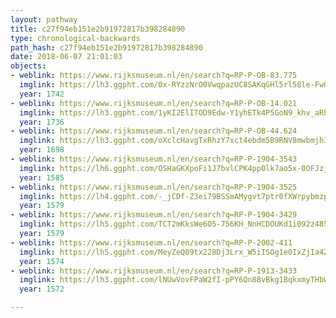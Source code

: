```yaml
---
layout: pathway
title: c27f94eb151e2b91972817b398284890
type: chronological-backwards
path_hash: c27f94eb151e2b91972817b398284890
date: 2018-06-07 21:01:03
objects:
- weblink: https://www.rijksmuseum.nl/en/search?q=RP-P-OB-83.775
  imglink: https://lh3.ggpht.com/0x-RYzzNrO0VwqpazUC8SAKqGHl5rl58le-FwGbh-lXlnWgRGWaNwXsKKKOtxrrvVeox_fgncHULYCCHkk7BPoKMGnU=s200
  year: 1742
- weblink: https://www.rijksmuseum.nl/en/search?q=RP-P-OB-14.021
  imglink: https://lh3.ggpht.com/1yKI2ElITOD9Edw-Y1yhETk4P5GoN9_khv_aRhwwacXjWVCNCpPQP0PBZxQa2swmdvahkoLMJVSqY6SXjhJlbTI9BQ=s200
  year: 1736
- weblink: https://www.rijksmuseum.nl/en/search?q=RP-P-OB-44.624
  imglink: https://lh3.ggpht.com/oXclcHavgTxRhzY7xct4ebdm5B9RNV8mwbmjh3VVElYC_o28Pi5cKPWJDV9U4xCt-wo_gFCxk60M_Ezq-8HYsEdiGQ=s200
  year: 1698
- weblink: https://www.rijksmuseum.nl/en/search?q=RP-P-1904-3543
  imglink: https://lh6.ggpht.com/OSHaGKXpoFi1J7bvlCPK4pp0lk7ao5x-0OFJzjpDzNrtbSlQ8pK75j7zff7R6jlsqpPuNL_F142mMklrcdqKvdhDKJQ=s200
  year: 1585
- weblink: https://www.rijksmuseum.nl/en/search?q=RP-P-1904-3525
  imglink: https://lh4.ggpht.com/-_jCDf-Z3ei79BSSmAMygvt7ptr0fXWrpybmzpQUarRqeWCo9bq5MIa26YH1lWCpJsMlXPp3rEzs54_K_ZKXW-eIo-k=s200
  year: 1579
- weblink: https://www.rijksmuseum.nl/en/search?q=RP-P-1904-3429
  imglink: https://lh5.ggpht.com/TCT2mKksWe6O5-756KH_NnHCDOUKd1i092z485BHFonX9IzEZoVi4d5JPaaMx8OMHXn2-0M46j46bGSJFhnIqSfi1Q=s200
  year: 1579
- weblink: https://www.rijksmuseum.nl/en/search?q=RP-P-2002-411
  imglink: https://lh5.ggpht.com/MeyZeQ89tx228Dj3Lrx_W5iISOg1e0IxZjIa4ZexRxwDwk4SM99Be3imo77JfmtcSe4MkM5hHchE9fhZBh3Vn7kLExB-=s200
  year: 1574
- weblink: https://www.rijksmuseum.nl/en/search?q=RP-P-1913-3433
  imglink: https://lh3.ggpht.com/lNUwVovFPaW2fI-pPY6Qn88vBkg1BqkxmyTHbWza6gBkaCVxY-WLpXDF0zG9IUlZVE_o_vYLXxteG1P2HMWojTHttUtQ=s200
  year: 1572

---
```

